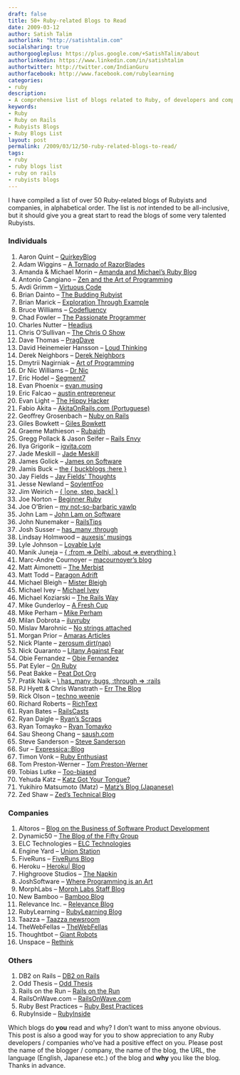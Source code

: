 ```yaml
---
draft: false
title: 50+ Ruby-related Blogs to Read
date: 2009-03-12
author: Satish Talim
authorlink: "http://satishtalim.com"
socialsharing: true
authorgoogleplus: https://plus.google.com/+SatishTalim/about
authorlinkedin: https://www.linkedin.com/in/satishtalim
authortwitter: http://twitter.com/IndianGuru
authorfacebook: http://www.facebook.com/rubylearning
categories:
- ruby
description:
- A comprehensive list of blogs related to Ruby, of developers and companies.
keywords:
- Ruby
- Ruby on Rails
- Rubyists Blogs
- Ruby Blogs List
layout: post
permalink: /2009/03/12/50-ruby-related-blogs-to-read/
tags:
- ruby
- ruby blogs list
- ruby on rails
- rubyists blogs
---
```

I have compiled a list of over 50 Ruby-related blogs of Rubyists and
companies, in alphabetical order. The list is *not* intended to be
all-inclusive, but it should give you a great start to read the blogs of
some very talented Rubyists.<!--more-->

### Individuals

1.  Aaron Quint – [QuirkeyBlog](http://www.quirkey.com/blog/)
2.  Adam Wiggins – [A Tornado of RazorBlades](http://adam.blog.heroku.com/)
3.  Amanda & Michael Morin – [Amanda and Michael’s Ruby Blog](http://ruby.about.com/b/)
4.  Antonio Cangiano – [Zen and the Art of Programming](http://programmingzen.com/)
5.  Avdi Grimm – [Virtuous Code](http://avdi.org/devblog/)
6.  Brian Dainto – [The Budding Rubyist](http://buddingrubyist.com/)
7.  Brian Marick – [Exploration Through Example](http://www.exampler.com/blog/)
8.  Bruce Williams – [Codefluency](http://codefluency.com/)
9.  Chad Fowler – [The Passionate Programmer](http://chadfowler.com/)
10. Charles Nutter – [Headius](http://blog.headius.com/)
11. Chris O’Sullivan – [The Chris O Show](http://www.thechrisoshow.com/)
12. Dave Thomas – [PragDave](http://pragdave.pragprog.com/)
13. David Heinemeier Hansson – [Loud Thinking](http://www.loudthinking.com/)
14. Derek Neighbors – [Derek Neighbors](http://derekneighbors.com/)
15. Dmytrii Nagirniak – [Art of Programming](http://blog.approache.com/)
16. Dr Nic Williams – [Dr Nic](http://drnicwilliams.com/)
17. Eric Hodel – [Segment7](http://blog.segment7.net/)
18. Evan Phoenix – [evan.musing](http://blog.fallingsnow.net/)
19. Eric Falcao – [austin entrepreneur](http://austinentrepreneur.wordpress.com/)
20. Evan Light – [The Hippy Hacker](http://evan.tiggerpalace.com/)
21. Fabio Akita – [AkitaOnRails.com (Portuguese)](http://www.akitaonrails.com/)
22. Geoffrey Grosenbach – [Nuby on Rails](http://nubyonrails.com/)
23. Giles Bowkett – [Giles Bowkett](http://gilesbowkett.blogspot.com/)
24. Graeme Mathieson – [Rubaidh](http://woss.name/)
25. Gregg Pollack & Jason Seifer – [Rails Envy](http://blog.envylabs.com/2010/04/rails-envy/)
26. Ilya Grigorik – [igvita.com](http://www.igvita.com/)
27. Jade Meskill – [Jade Meskill](http://jademeskill.com/)
28. James Golick – [James on Software](http://jamesgolick.com/)
29. Jamis Buck – [the { buckblogs :here }](http://weblog.jamisbuck.org/)
30. Jay Fields – [Jay Fields’ Thoughts](http://blog.jayfields.com/)
31. Jesse Newland – [SoylentFoo](http://soylentfoo.jnewland.com/)
32. Jim Weirich – [{ |one, step, back| }](http://onestepback.org/)
33. Joe Norton – [Beginner Ruby](http://www.beginnerruby.com/)
34. Joe O’Brien – [my not-so-barbaric yawlp](http://objo.com/)
35. John Lam – [John Lam on Software](http://www.iunknown.com/)
36. John Nunemaker – [RailsTips](http://railstips.org/)
37. Josh Susser – [has\_many :through](http://blog.hasmanythrough.com/)
38. Lindsay Holmwood – [auxesis’ musings](http://holmwood.id.au/~lindsay/)
39. Lyle Johnson – [Lovable Lyle](http://lylejohnson.name/blog/)
40. Manik Juneja – [{ :from =\> Delhi, :about =\> everything }](http://www.fromdelhi.com/)
41. Marc-Andre Cournoyer – [macournoyer’s blog](http://macournoyer.com/blog/)
42. Matt Aimonetti – [The Merbist](http://merbist.com/)
43. Matt Todd – [Paragon Adrift](http://maraby.org/)
44. Michael Bleigh – [Mister Bleigh](http://mbleigh.com/blog.html)
45. Michael Ivey – [Michael Ivey](http://gweezlebur.com/)
46. Michael Koziarski – [The Rails Way](http://www.therailsway.com/)
47. Mike Gunderloy – [A Fresh Cup](http://afreshcup.com/)
48. Mike Perham – [Mike Perham](http://www.mikeperham.com/)
49. Milan Dobrota – [iluvruby](http://rubylove.info/)
50. Mislav Marohnic – [No strings attached](http://mislav.uniqpath.com/blog/)
51. Morgan Prior – [Amaras Articles](http://amaras-tech.co.uk/article)
52. Nick Plante – [zerosum dirt(nap)](http://blog.zerosum.org/)
53. Nick Quaranto – [Litany Against Fear](http://litanyagainstfear.com/)
54. Obie Fernandez – [Obie Fernandez](http://blog.obiefernandez.com/)
55. Pat Eyler – [On Ruby](http://on-ruby.blogspot.com/)
56. Peat Bakke – [Peat Dot Org](http://peat.org/)
57. Pratik Naik – [\ has\_many :bugs, :through =\> :rails](http://m.onkey.org/)
58. PJ Hyett & Chris Wanstrath – [Err The Blog](http://errtheblog.com/)
59. Rick Olson – [techno weenie](http://techno-weenie.net/)
60. Richard Roberts – [RichText](http://ricroberts.com/articles)
61. Ryan Bates – [RailsCasts](http://railscasts.com/)
62. Ryan Daigle – [Ryan’s Scraps](http://ryandaigle.com/)
63. Ryan Tomayko – [Ryan Tomayko](http://tomayko.com/writings/)
64. Sau Sheong Chang – [saush.com](http://blog.saush.com/)
65. Steve Sanderson – [Steve Sanderson](http://stevesanderson.com/)
66. Sur – [Expressica::Blog](http://expressica.com/)
67. Timon Vonk – [Ruby Enthusiast](http://www.timonv.nl/)
68. Tom Preston-Werner – [Tom Preston-Werner](http://tom.preston-werner.com/)
69. Tobias Lutke – [Too-biased](http://blog.leetsoft.com/)
70. Yehuda Katz – [Katz Got Your Tongue?](http://yehudakatz.com/)
71. Yukihiro Matsumoto (Matz) – [Matz’s Blog (Japanese)](http://www.rubyist.net/~matz/)
72. Zed Shaw – [Zed’s Technical Blog](http://www.zedshaw.com/blog/index.html)

### Companies

1.  Altoros – [Blog on the Business of Software Product Development](http://blog.altoros.com/)
2.  Dynamic50 – [The Blog of the Fifty Group](http://blog.dynamic50.com/)
3.  ELC Technologies – [ELC Technologies](http://www.elctech.com/core)
4.  Engine Yard – [Union Station](http://blog.engineyard.com/)
5.  FiveRuns – [FiveRuns Blog](http://blog.fiveruns.com/)
6.  Heroku – [Heroku| Blog](http://blog.heroku.com/)
7.  Highgroove Studios – [The Napkin](http://napkin.highgroove.com/)
8.  JoshSoftware – [Where Programming is an Art](http://blog.joshsoftware.com/)
9.  MorphLabs – [Morph Labs Staff Blog](http://blog.mor.ph/)
10. New Bamboo – [Bamboo Blog](http://blog.new-bamboo.co.uk/)
11. Relevance Inc. – [Relevance Blog](http://blog.thinkrelevance.com/)
12. RubyLearning – [RubyLearning Blog](http://rubylearning.com/blog/)
13. Taazza – [Taazza newsroom](http://blog.taazza.com/)
14. TheWebFellas – [TheWebFellas](http://thewebfellas.com/blog)
15. Thoughtbot – [Giant Robots](http://giantrobots.thoughtbot.com/)
16. Unspace – [Rethink](http://rethink.unspace.ca/)

### Others

1.  DB2 on Rails – [DB2 on Rails](http://db2onrails.com/)
2.  Odd Thesis – [Odd Thesis](http://oddthesis.org/)
3.  Rails on the Run – [Rails on the Run](http://railsontherun.com/)
4.  RailsOnWave.com – [RailsOnWave.com](http://www.railsonwave.com/)
5.  Ruby Best Practices – [Ruby Best Practices](http://blog.rubybestpractices.com/)
6.  RubyInside – [RubyInside](http://www.rubyinside.com/)

Which blogs do **you** read and why? I don’t want to miss anyone
obvious. This post is also a good way for you to show appreciation to
any Ruby developers / companies who’ve had a positive effect on you.
Please post the name of the blogger / company, the name of the blog, the
URL, the language (English, Japanese etc.) of the blog and **why** you
like the blog. Thanks in advance.

